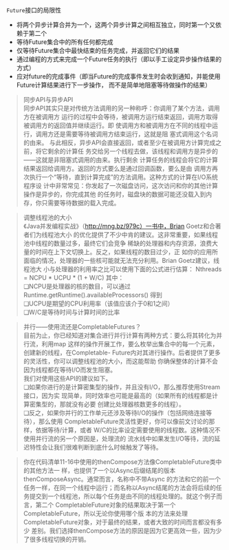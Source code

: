 `Future`接口的局限性
- 将两个异步计算合并为一个，这两个异步计算之间相互独立，同时第一个又依赖于第二个
- 等待Future集合中的所有任何都完成
- 仅等待Future集合中最快结束的任务完成，并返回它们的结果
- 通过编程的方式来完成一个Future任务的执行（即以手工设定异步操作结果的方式）
- 应对future的完成事件（即当Future的完成事件发生时会收到通知，并能使用Future计算结果进行下一步操作，
而不是简单地阻塞等待做操作的结果）

> 同步API与异步API  
  同步API其实只是对传统方法调用的另一种称呼：你调用了某个方法，调用方在被调用方
  运行的过程中会等待，被调用方运行结束返回，调用方取得被调用方的返回值并继续运行。即
  使调用方和被调用方在不同的线程中运行，调用方还是需要等待被调用方结束运行，这就是阻
  塞式调用这个名词的由来。
  与此相反，异步API会直接返回，或者至少在被调用方计算完成之前，将它剩余的计算任
  务交给另一个线程去做，该线程和调用方是异步的——这就是非阻塞式调用的由来。执行剩余
  计算任务的线程会将它的计算结果返回给调用方。返回的方式要么是通过回调函数，要么是由
  调用方再次执行一个“等待，直到计算完成”的方法调用。这种方式的计算在I/O系统程序设
  计中非常常见：你发起了一次磁盘访问，这次访问和你的其他计算操作是异步的，你完成其他
  的任务时，磁盘块的数据可能还没载入到内存，你只需要等待数据的载入完成。

> 调整线程池的大小  
  《Java并发编程实战》（http://mng.bz/979c）一书中，Brian Goetz和合著者们为线程池大小
  的优化提供了不少中肯的建议。这非常重要，如果线程池中线程的数量过多，最终它们会竞争
  稀缺的处理器和内存资源，浪费大量的时间在上下文切换上。反之，如果线程的数目过少，正
  如你的应用所面临的情况，处理器的一些核可能就无法充分利用。Brian Goetz建议，线程池大
  小与处理器的利用率之比可以使用下面的公式进行估算：
  Nthreads = NCPU * UCPU * (1 + W/C)
  其中：  
  ❑NCPU是处理器的核的数目，可以通过Runtime.getRuntime().availableProcessors()
  得到  
  ❑UCPU是期望的CPU利用率（该值应该介于0和1之间）  
  ❑W/C是等待时间与计算时间的比率  

>并行——使用流还是CompletableFutures？  
 目前为止，你已经知道对集合进行并行计算有两种方式：要么将其转化为并行流，利用map
 这样的操作开展工作，要么枚举出集合中的每一个元素，创建新的线程，在Completable-
 Future内对其进行操作。后者提供了更多的灵活性，你可以调整线程池的大小，而这能帮助
 你确保整体的计算不会因为线程都在等待I/O而发生阻塞。  
 我们对使用这些API的建议如下。  
 ❑如果你进行的是计算密集型的操作，并且没有I/O，那么推荐使用Stream接口，因为实
 现简单，同时效率也可能是最高的（如果所有的线程都是计算密集型的，那就没有必要
 创建比处理器核数更多的线程）。  
 ❑反之，如果你并行的工作单元还涉及等待I/O的操作（包括网络连接等待），那么使用
 CompletableFuture灵活性更好，你可以像前文讨论的那样，依据等待/计算，或者
 W/C的比率设定需要使用的线程数。这种情况不使用并行流的另一个原因是，处理流的
 流水线中如果发生I/O等待，流的延迟特性会让我们很难判断到底什么时候触发了等待。

> 你在代码清单11-16中使用的thenCompose方法像CompletableFuture类中的其他方法一
  样，也提供了一个以Async后缀结尾的版本thenComposeAsync。通常而言，名称中不带Async
  的方法和它的前一个任务一样，在同一个线程中运行；而名称以Async结尾的方法会将后续的任
  务提交到一个线程池，所以每个任务是由不同的线程处理的。就这个例子而言，第二个
  CompletableFuture对象的结果取决于第一个CompletableFuture，所以无论你使用哪个版
  本的方法来处理CompletableFuture对象，对于最终的结果，或者大致的时间而言都没有多少
  差别。我们选择thenCompose方法的原因是因为它更高效一些，因为少了很多线程切换的开销。